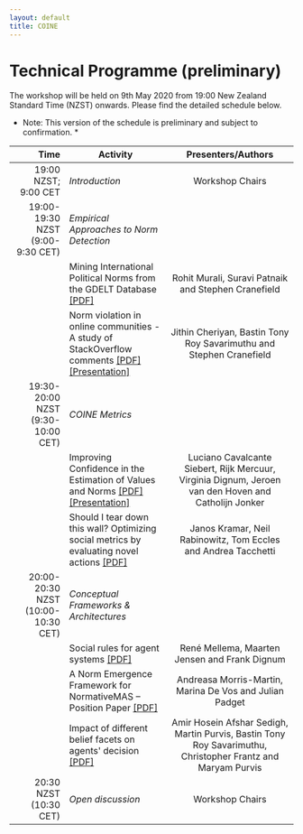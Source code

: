 ```yaml
---
layout: default
title: COINE
---
```


# Technical Programme (preliminary)

The workshop will be held on 9th May 2020 from 19:00 New Zealand Standard Time (NZST) onwards. Please find the detailed schedule below.

* Note: This version of the schedule is preliminary and subject to confirmation. *

| Time           |      Activity      |  Presenters/Authors |
|----------------------:|-------------|:------:|
| 19:00 NZST;  9:00 CET | *Introduction* | Workshop Chairs |
| 19:00-19:30 NZST (9:00-9:30 CET) | *Empirical Approaches to Norm Detection* | |
| | Mining International Political Norms from the GDELT Database [\[PDF\]](https://arxiv.org/abs/2003.14027) | Rohit Murali, Suravi Patnaik and Stephen Cranefield |
| | Norm violation in online communities - A study of StackOverflow comments [\[PDF\]](https://arxiv.org/abs/2004.05589) [\[Presentation\]](https://underline.io/lecture/95-norm-violation) | Jithin Cheriyan, Bastin Tony Roy Savarimuthu and Stephen Cranefield |
| 19:30-20:00 NZST (9:30-10:00 CET) | *COINE Metrics* | |
| | Improving Confidence in the Estimation of Values and Norms [\[PDF\]](https://arxiv.org/abs/2004.01056) [\[Presentation\]](https://underline.io/lecture/97-improving-confidence-in-the-estimation-of-values-and-norms) | Luciano Cavalcante Siebert, Rijk Mercuur, Virginia Dignum, Jeroen van den Hoven and Catholijn Jonker |
| | Should I tear down this wall? Optimizing social metrics by evaluating novel actions [\[PDF\]](https://arxiv.org/abs/2004.07625) | Janos Kramar, Neil Rabinowitz, Tom Eccles and Andrea Tacchetti |
| 20:00-20:30 NZST (10:00-10:30 CET) | *Conceptual Frameworks & Architectures* | |
| | Social rules for agent systems [\[PDF\]](https://arxiv.org/abs/2004.12797) | René Mellema, Maarten Jensen and Frank Dignum |
| | A Norm Emergence Framework for NormativeMAS – Position Paper  [\[PDF\]](https://arxiv.org/abs/2004.02575) | Andreasa Morris-Martin, Marina De Vos and Julian Padget |
| | Impact of different belief facets on agents' decision [\[PDF\]](https://arxiv.org/abs/2004.11858) | Amir Hosein Afshar Sedigh, Martin Purvis, Bastin Tony Roy Savarimuthu, Christopher Frantz and Maryam Purvis |
| 20:30 NZST (10:30 CET) | *Open discussion* | Workshop Chairs |